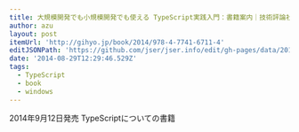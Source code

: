 ```yaml
---
title: 大規模開発でも小規模開発でも使える TypeScript実践入門：書籍案内｜技術評論社
author: azu
layout: post
itemUrl: 'http://gihyo.jp/book/2014/978-4-7741-6711-4'
editJSONPath: 'https://github.com/jser/jser.info/edit/gh-pages/data/2014/08/index.json'
date: '2014-08-29T12:29:46.529Z'
tags:
  - TypeScript
  - book
  - windows
---
```

2014年9月12日発売
TypeScriptについての書籍
